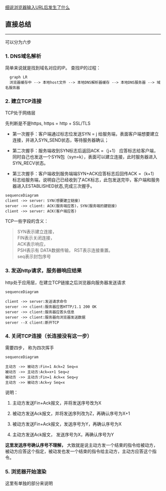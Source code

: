 [细说浏览器输入URL后发生了什么](https://juejin.im/post/5e32449d6fb9a02fe4581907)

## 直接总结
******
可以分为六步

### 1. DNS域名解析

  简单来说就是找到域名对应的IP。
  查找IP的过程：
  ```mermaid
    graph LR
    浏览器缓存中 --> 本地host文件 --> 本地DNS解析器缓存 --> 本地DNS服务器 --> 域名服务器
  ```

### 2. 建立TCP连接

TCP处于网络层

先判断是不是https, https = http + SSL/TLS

- 第一次握手：客户端通过标志位发送SYN = j 给服务端，表面客户端想要建立连接，并进入SYN_SEND状态，等待服务器确认；  

- 第二次握手：服务端收到SYN标志后返回ACK =（j+1） 应答标志给客户端，同时自己也发送一个SYN包（syn=k），表面可以建立连接，此时服务器进入SYN_RECV状态。  

- 第三次握手：客户端收到服务端端SYN+ACK应答标志后回传ACK =（k+1）标志给服务端，说明自己已经收到了ACK标志，此包发送完毕，客户端和服务器进入ESTABLISHED状态,完成三次握手。

```mermaid
sequenceDiagram
client ->> server: SYN(想要建立链接)
server ->> client: ACK(服务端应答)，SYN(服务端的建链接)
client ->> server: ACK(客户端应答)
```

TCP一些字段的含义：

>SYN表示建立连接，  
FIN表示关闭连接，  
ACK表示响应，  
PSH表示有 DATA数据传输，
RST表示连接重置。  
seq表示封包序号


### 3. 发送http请求，服务器响应结果

http处于应用层，在建立TCP链接之后浏览器向服务器发送请求

```mermaid
sequenceDiagram

client ->> server:发送请求命令
server ->> client:服务器应答HTTP/1.1 200 OK
server ->> client:服务器应答头信息
server ->> client:服务器向浏览器发送数据
server --X client:断开TCP
```

### 4. 关闭TCP连接（长连接没有这一步）

需要四步， 称为四次挥手

```mermaid
sequenceDiagram

主动方 ->> 被动方:Fin=1 Ack=2 Seq=x
被动方 ->> 主动方:Ack=x+1 Seq=z
被动方 ->> 主动方:Fin=1 Ack=x Seq=y
主动方 ->> 被动方:Ack=y Seq=x
```
说明：
1. 主动方发送Fin+Ack报文，并将发送序号改为X

2. 被动方发送Ack报文，并将发送序列改为Z，再确认序号为X+1

3. 被动方发送Fin+Ack报文，发送序号为Y，再确认序号为X

4. 主动方发送Ack报文， 发送序号为X，再确认序号为Y

**这里发送序号确认序号不理解，**
大致就是说主动方发一个结束的指令给被动方，被动方应答这个指定，被动发也发一个结束的指令给主动方，主动方应答这个指令。

### 5. 浏览器开始渲染
这里有单独的部分来说明